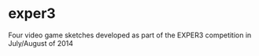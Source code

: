 exper3
======

Four video game sketches developed as part of the EXPER3 competition in July/August of 2014
